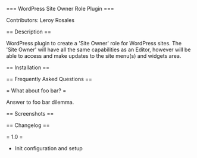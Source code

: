 === WordPress Site Owner Role Plugin ===

Contributors: Leroy Rosales

== Description ==

WordPress plugin to create a 'Site Owner' role for WordPress sites. The 'Site Owner' will have all the same capabilities as an Editor, however will be able to access and make updates to the site menu(s) and widgets area.

== Installation ==

== Frequently Asked Questions ==

= What about foo bar? =

Answer to foo bar dilemma.

== Screenshots ==


== Changelog ==

= 1.0 =
* Init configuration and setup
